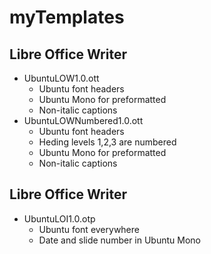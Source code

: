 # myTemplates

## Libre Office Writer
* UbuntuLOW1.0.ott
  * Ubuntu font headers
  * Ubuntu Mono for preformatted
  * Non-italic captions
* UbuntuLOWNumbered1.0.ott
  * Ubuntu font headers
  * Heding levels 1,2,3 are numbered
  * Ubuntu Mono for preformatted
  * Non-italic captions

## Libre Office Writer
* UbuntuLOI1.0.otp
  * Ubuntu font everywhere
  * Date and slide number in Ubuntu Mono
